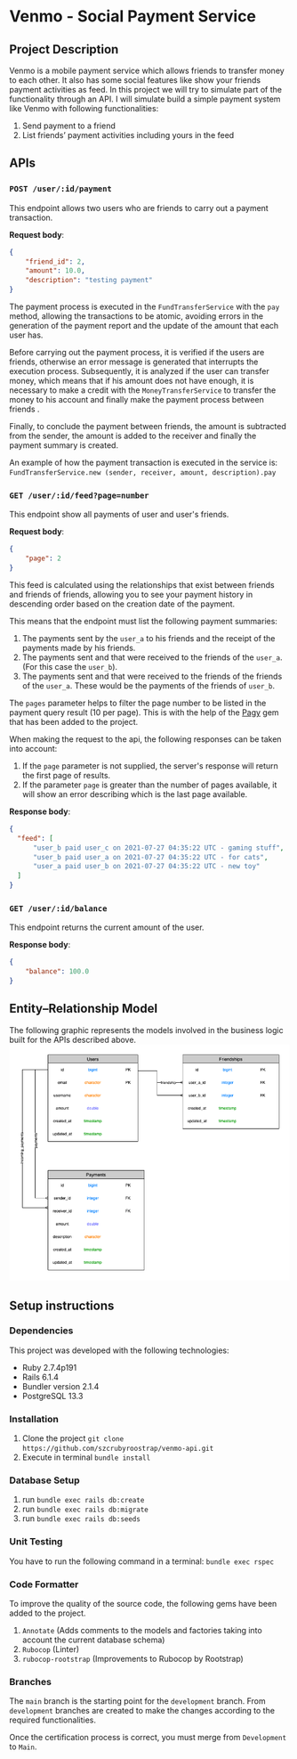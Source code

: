 # Venmo - Social Payment Service

## Project Description

Venmo is a mobile payment service which allows friends to transfer money to each other. It also has some social features like show your friends payment activities as feed. In this project we will try to simulate part of the functionality through an API.
I will simulate build a simple payment system like Venmo with following functionalities:

  1. Send payment to a friend
  1. List friends’ payment activities including yours in the feed

## APIs

### `POST /user/:id/payment`
This endpoint allows two users who are friends to carry out a payment transaction.

**Request body**:
```json
{
    "friend_id": 2,
    "amount": 10.0,
    "description": "testing payment"
}
```
The payment process is executed in the `FundTransferService` with the `pay` method, allowing the transactions to be atomic, avoiding errors in the generation of the payment report and the update of the amount that each user has.

Before carrying out the payment process, it is verified if the users are friends, otherwise an error message is generated that interrupts the execution process.
Subsequently, it is analyzed if the user can transfer money, which means that if his amount does not have enough, it is necessary to make a credit with the `MoneyTransferService` to transfer the money to his account and finally make the payment process between friends .

Finally, to conclude the payment between friends, the amount is subtracted from the sender, the amount is added to the receiver and finally the payment summary is created.

An example of how the payment transaction is executed in the service is: `FundTransferService.new (sender, receiver, amount, description).pay`

### `GET /user/:id/feed?page=number`

This endpoint show all payments of user and user's friends.

**Request body**:
```json
{
    "page": 2
}
```
This feed is calculated using the relationships that exist between friends and friends of friends, allowing you to see your payment history in descending order based on the creation date of the payment.

This means that the endpoint must list the following payment summaries:

1. The payments sent by the `user_a` to his friends and the receipt of the payments made by his friends.
1. The payments sent and that were received to the friends of the `user_a`. (For this case the `user_b`).
1. The payments sent and that were received to the friends of the friends of the `user_a`. These would be the payments of the friends of `user_b`.

The `pages` parameter helps to filter the page number to be listed in the payment query result (10 per page). This is with the help of the [Pagy](https://github.com/ddnexus/pagy) gem that has been added to the project.

When making the request to the api, the following responses can be taken into account:

1. If the `page` parameter is not supplied, the server's response will return the first page of results.
2. If the parameter `page` is greater than the number of pages available, it will show an error describing which is the last page available.

**Response body**:
```json
{
  "feed": [
      "user_b paid user_c on 2021-07-27 04:35:22 UTC - gaming stuff",
      "user_b paid user_a on 2021-07-27 04:35:22 UTC - for cats",
      "user_a paid user_b on 2021-07-27 04:35:22 UTC - new toy"
  ]
}
```

### `GET /user/:id/balance`

This endpoint returns the current amount of the user.

**Response body**:
```json
{
    "balance": 100.0
}
```
## Entity–Relationship Model
The following graphic represents the models involved in the business logic built for the APIs described above.
![Entity–Relationship Model](https://github.com/szcrubyroostrap/venmo-api/blob/development/public/Api-ER.png?raw=true)

## Setup instructions

### Dependencies

This project was developed with the following technologies:

- Ruby 2.7.4p191
- Rails 6.1.4
- Bundler version 2.1.4
- PostgreSQL 13.3

### Installation
1. Clone the project `git clone https://github.com/szcrubyroostrap/venmo-api.git`
2. Execute in terminal  `bundle install`

### Database Setup

1.  run  `bundle exec rails db:create`
2.  run  `bundle exec rails db:migrate`
3.  run  `bundle exec rails db:seeds`

### Unit Testing
You have to run the following command in a terminal: `bundle exec rspec`

### Code Formatter
To improve the quality of the source code, the following gems have been added to the project.
1.  `Annotate`  (Adds comments to the models and factories taking into account the current database schema)
2.  `Rubocop`  (Linter)
3. `rubocop-rootstrap` (Improvements to Rubocop by Rootstrap)

### Branches
The `main` branch is the starting point for the `development` branch. From `development` branches are created to make the changes according to the required functionalities.

Once the certification process is correct, you must merge from `Development` to `Main`.
